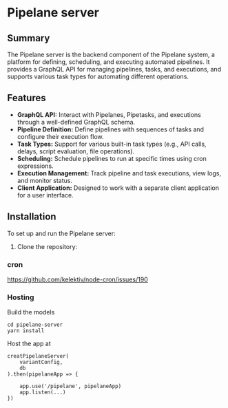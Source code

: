 # Pipelane server

## Summary

The Pipelane server is the backend component of the Pipelane system, a platform for defining, scheduling, and executing automated pipelines. It provides a GraphQL API for managing pipelines, tasks, and executions, and supports various task types for automating different operations.

## Features

- **GraphQL API:** Interact with Pipelanes, Pipetasks, and executions through a well-defined GraphQL schema.
- **Pipeline Definition:** Define pipelines with sequences of tasks and configure their execution flow.
- **Task Types:** Support for various built-in task types (e.g., API calls, delays, script evaluation, file operations).
- **Scheduling:** Schedule pipelines to run at specific times using cron expressions.
- **Execution Management:** Track pipeline and task executions, view logs, and monitor status.
- **Client Application:** Designed to work with a separate client application for a user interface.

## Installation

To set up and run the Pipelane server:

1. Clone the repository:

### cron

https://github.com/kelektiv/node-cron/issues/190

### Hosting

Build the models

```
cd pipelane-server
yarn install
```

Host the app at

```
creatPipelaneServer(
    variantConfig,
    db
).then(pipelaneApp => {

    app.use('/pipelane', pipelaneApp)
    app.listen(...)
})
```
